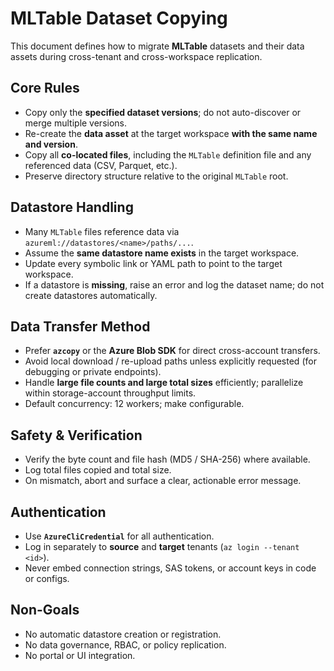 # MLTable Dataset Copying

This document defines how to migrate **MLTable** datasets and their data assets during cross-tenant and cross-workspace replication.

## Core Rules

- Copy only the **specified dataset versions**; do not auto-discover or merge multiple versions.
- Re-create the **data asset** at the target workspace **with the same name and version**.
- Copy all **co-located files**, including the `MLTable` definition file and any referenced data (CSV, Parquet, etc.).
- Preserve directory structure relative to the original `MLTable` root.

## Datastore Handling

- Many `MLTable` files reference data via `azureml://datastores/<name>/paths/...`.
- Assume the **same datastore name exists** in the target workspace.
- Update every symbolic link or YAML path to point to the target workspace.
- If a datastore is **missing**, raise an error and log the dataset name; do not create datastores automatically.

## Data Transfer Method

- Prefer **`azcopy`** or the **Azure Blob SDK** for direct cross-account transfers.
- Avoid local download / re-upload paths unless explicitly requested (for debugging or private endpoints).
- Handle **large file counts and large total sizes** efficiently; parallelize within storage-account throughput limits.
- Default concurrency: 12 workers; make configurable.

## Safety & Verification

- Verify the byte count and file hash (MD5 / SHA-256) where available.
- Log total files copied and total size.
- On mismatch, abort and surface a clear, actionable error message.

## Authentication

- Use **`AzureCliCredential`** for all authentication.
- Log in separately to **source** and **target** tenants (`az login --tenant <id>`).
- Never embed connection strings, SAS tokens, or account keys in code or configs.

## Non-Goals

- No automatic datastore creation or registration.
- No data governance, RBAC, or policy replication.
- No portal or UI integration.
